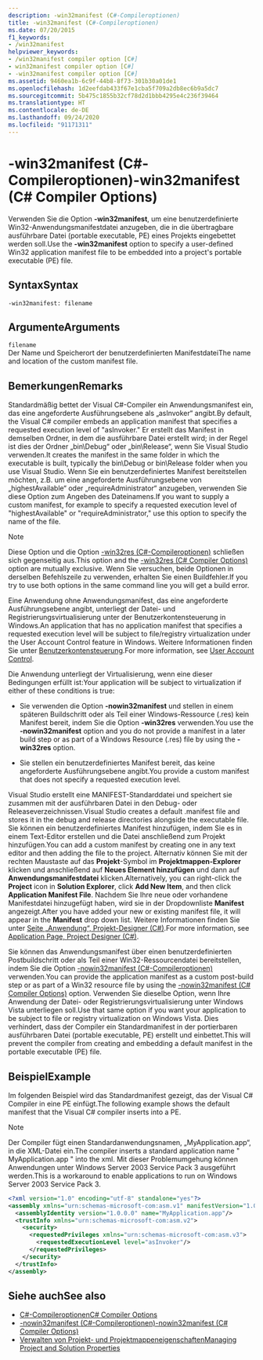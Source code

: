 ```yaml
---
description: -win32manifest (C#-Compileroptionen)
title: -win32manifest (C#-Compileroptionen)
ms.date: 07/20/2015
f1_keywords:
- /win32manifest
helpviewer_keywords:
- /win32manifest compiler option [C#]
- win32manifest compiler option [C#]
- -win32manifest compiler option [C#]
ms.assetid: 9460ea1b-6c9f-44b8-8f73-301b30a01de1
ms.openlocfilehash: 1d2eefdab433f67e1cba5f709a2db8ec6b9a5dc7
ms.sourcegitcommit: 5b475c1855b32cf78d2d1bbb4295e4c236f39464
ms.translationtype: HT
ms.contentlocale: de-DE
ms.lasthandoff: 09/24/2020
ms.locfileid: "91171311"
---
```

# <a name="-win32manifest-c-compiler-options"></a><span data-ttu-id="c69d5-103">-win32manifest (C#-Compileroptionen)</span><span class="sxs-lookup"><span data-stu-id="c69d5-103">-win32manifest (C# Compiler Options)</span></span>

<span data-ttu-id="c69d5-104">Verwenden Sie die Option **-win32manifest**, um eine benutzerdefinierte Win32-Anwendungsmanifestdatei anzugeben, die in die übertragbare ausführbare Datei (portable executable, PE) eines Projekts eingebettet werden soll.</span><span class="sxs-lookup"><span data-stu-id="c69d5-104">Use the **-win32manifest** option to specify a user-defined Win32 application manifest file to be embedded into a project's portable executable (PE) file.</span></span>  
  
## <a name="syntax"></a><span data-ttu-id="c69d5-105">Syntax</span><span class="sxs-lookup"><span data-stu-id="c69d5-105">Syntax</span></span>  
  
```console  
-win32manifest: filename  
```  
  
## <a name="arguments"></a><span data-ttu-id="c69d5-106">Argumente</span><span class="sxs-lookup"><span data-stu-id="c69d5-106">Arguments</span></span>  

 `filename`  
 <span data-ttu-id="c69d5-107">Der Name und Speicherort der benutzerdefinierten Manifestdatei</span><span class="sxs-lookup"><span data-stu-id="c69d5-107">The name and location of the custom manifest file.</span></span>  
  
## <a name="remarks"></a><span data-ttu-id="c69d5-108">Bemerkungen</span><span class="sxs-lookup"><span data-stu-id="c69d5-108">Remarks</span></span>  

 <span data-ttu-id="c69d5-109">Standardmäßig bettet der Visual C#-Compiler ein Anwendungsmanifest ein, das eine angeforderte Ausführungsebene als „asInvoker“ angibt.</span><span class="sxs-lookup"><span data-stu-id="c69d5-109">By default, the Visual C# compiler embeds an application manifest that specifies a requested execution level of "asInvoker."</span></span> <span data-ttu-id="c69d5-110">Er erstellt das Manifest in demselben Ordner, in dem die ausführbare Datei erstellt wird; in der Regel ist dies der Ordner „bin\Debug“ oder „bin\Release“, wenn Sie Visual Studio verwenden.</span><span class="sxs-lookup"><span data-stu-id="c69d5-110">It creates the manifest in the same folder in which the executable is built, typically the bin\Debug or bin\Release folder when you use Visual Studio.</span></span> <span data-ttu-id="c69d5-111">Wenn Sie ein benutzerdefiniertes Manifest bereitstellen möchten, z.B. um eine angeforderte Ausführungsebene von „highestAvailable“ oder „requireAdministrator“ anzugeben, verwenden Sie diese Option zum Angeben des Dateinamens.</span><span class="sxs-lookup"><span data-stu-id="c69d5-111">If you want to supply a custom manifest, for example to specify a requested execution level of "highestAvailable" or "requireAdministrator," use this option to specify the name of the file.</span></span>  
  
> [!NOTE]
> <span data-ttu-id="c69d5-112">Diese Option und die Option [-win32res (C#-Compileroptionen)](./win32res-compiler-option.md) schließen sich gegenseitig aus.</span><span class="sxs-lookup"><span data-stu-id="c69d5-112">This option and the [-win32res (C# Compiler Options)](./win32res-compiler-option.md) option are mutually exclusive.</span></span> <span data-ttu-id="c69d5-113">Wenn Sie versuchen, beide Optionen in derselben Befehlszeile zu verwenden, erhalten Sie einen Buildfehler.</span><span class="sxs-lookup"><span data-stu-id="c69d5-113">If you try to use both options in the same command line you will get a build error.</span></span>  
  
 <span data-ttu-id="c69d5-114">Eine Anwendung ohne Anwendungsmanifest, das eine angeforderte Ausführungsebene angibt, unterliegt der Datei- und Registrierungsvirtualisierung unter der Benutzerkontensteuerung in Windows.</span><span class="sxs-lookup"><span data-stu-id="c69d5-114">An application that has no application manifest that specifies a requested execution level will be subject to file/registry virtualization under the User Account Control feature in Windows.</span></span> <span data-ttu-id="c69d5-115">Weitere Informationen finden Sie unter [Benutzerkontensteuerung](/windows/access-protection/user-account-control/user-account-control-overview).</span><span class="sxs-lookup"><span data-stu-id="c69d5-115">For more information, see [User Account Control](/windows/access-protection/user-account-control/user-account-control-overview).</span></span>  
  
 <span data-ttu-id="c69d5-116">Die Anwendung unterliegt der Virtualisierung, wenn eine dieser Bedingungen erfüllt ist:</span><span class="sxs-lookup"><span data-stu-id="c69d5-116">Your application will be subject to virtualization if either of these conditions is true:</span></span>  
  
- <span data-ttu-id="c69d5-117">Sie verwenden die Option **-nowin32manifest** und stellen in einem späteren Buildschritt oder als Teil einer Windows-Ressource (.res) kein Manifest bereit, indem Sie die Option **-win32res** verwenden.</span><span class="sxs-lookup"><span data-stu-id="c69d5-117">You use the **-nowin32manifest** option and you do not provide a manifest in a later build step or as part of a Windows Resource (.res) file by using the **-win32res** option.</span></span>  
  
- <span data-ttu-id="c69d5-118">Sie stellen ein benutzerdefiniertes Manifest bereit, das keine angeforderte Ausführungsebene angibt.</span><span class="sxs-lookup"><span data-stu-id="c69d5-118">You provide a custom manifest that does not specify a requested execution level.</span></span>  
  
 <span data-ttu-id="c69d5-119">Visual Studio erstellt eine MANIFEST-Standarddatei und speichert sie zusammen mit der ausführbaren Datei in den Debug- oder Releaseverzeichnissen.</span><span class="sxs-lookup"><span data-stu-id="c69d5-119">Visual Studio creates a default .manifest file and stores it in the debug and release directories alongside the executable file.</span></span> <span data-ttu-id="c69d5-120">Sie können ein benutzerdefiniertes Manifest hinzufügen, indem Sie es in einem Text-Editor erstellen und die Datei anschließend zum Projekt hinzufügen.</span><span class="sxs-lookup"><span data-stu-id="c69d5-120">You can add a custom manifest by creating one in any text editor and then adding the file to the project.</span></span> <span data-ttu-id="c69d5-121">Alternativ können Sie mit der rechten Maustaste auf das **Projekt**-Symbol im **Projektmappen-Explorer** klicken und anschließend auf **Neues Element hinzufügen** und dann auf **Anwendungsmanifestdatei** klicken.</span><span class="sxs-lookup"><span data-stu-id="c69d5-121">Alternatively, you can right-click the **Project** icon in **Solution Explorer**, click **Add New Item**, and then click **Application Manifest File**.</span></span> <span data-ttu-id="c69d5-122">Nachdem Sie Ihre neue oder vorhandene Manifestdatei hinzugefügt haben, wird sie in der Dropdownliste **Manifest** angezeigt.</span><span class="sxs-lookup"><span data-stu-id="c69d5-122">After you have added your new or existing manifest file, it will appear in the **Manifest** drop down list.</span></span> <span data-ttu-id="c69d5-123">Weitere Informationen finden Sie unter [Seite „Anwendung“, Projekt-Designer (C#)](/visualstudio/ide/reference/application-page-project-designer-csharp).</span><span class="sxs-lookup"><span data-stu-id="c69d5-123">For more information, see [Application Page, Project Designer (C#)](/visualstudio/ide/reference/application-page-project-designer-csharp).</span></span>  
  
 <span data-ttu-id="c69d5-124">Sie können das Anwendungsmanifest über einen benutzerdefinierten Postbuildschritt oder als Teil einer Win32-Ressourcendatei bereitstellen, indem Sie die Option [-nowin32manifest (C#-Compileroptionen)](./nowin32manifest-compiler-option.md) verwenden.</span><span class="sxs-lookup"><span data-stu-id="c69d5-124">You can provide the application manifest as a custom post-build step or as part of a Win32 resource file by using the [-nowin32manifest (C# Compiler Options)](./nowin32manifest-compiler-option.md) option.</span></span> <span data-ttu-id="c69d5-125">Verwenden Sie dieselbe Option, wenn Ihre Anwendung der Datei- oder Registrierungsvirtualisierung unter Windows Vista unterliegen soll.</span><span class="sxs-lookup"><span data-stu-id="c69d5-125">Use that same option if you want your application to be subject to file or registry virtualization on Windows Vista.</span></span> <span data-ttu-id="c69d5-126">Dies verhindert, dass der Compiler ein Standardmanifest in der portierbaren ausführbaren Datei (portable executable, PE) erstellt und einbettet.</span><span class="sxs-lookup"><span data-stu-id="c69d5-126">This will prevent the compiler from creating and embedding a default manifest in the portable executable (PE) file.</span></span>  
  
## <a name="example"></a><span data-ttu-id="c69d5-127">Beispiel</span><span class="sxs-lookup"><span data-stu-id="c69d5-127">Example</span></span>  

 <span data-ttu-id="c69d5-128">Im folgenden Beispiel wird das Standardmanifest gezeigt, das der Visual C# Compiler in eine PE einfügt.</span><span class="sxs-lookup"><span data-stu-id="c69d5-128">The following example shows the default manifest that the Visual C# compiler inserts into a PE.</span></span>  
  
> [!NOTE]
> <span data-ttu-id="c69d5-129">Der Compiler fügt einen Standardanwendungsnamen, „MyApplication.app“, in die XML-Datei ein.</span><span class="sxs-lookup"><span data-stu-id="c69d5-129">The compiler inserts a standard application name " MyApplication.app " into the xml.</span></span> <span data-ttu-id="c69d5-130">Mit dieser Problemumgehung können Anwendungen unter Windows Server 2003 Service Pack 3 ausgeführt werden.</span><span class="sxs-lookup"><span data-stu-id="c69d5-130">This is a workaround to enable applications to run on Windows Server 2003 Service Pack 3.</span></span>  
  
```xml  
<?xml version="1.0" encoding="utf-8" standalone="yes"?>  
<assembly xmlns="urn:schemas-microsoft-com:asm.v1" manifestVersion="1.0">  
  <assemblyIdentity version="1.0.0.0" name="MyApplication.app"/>  
  <trustInfo xmlns="urn:schemas-microsoft-com:asm.v2">  
    <security>  
      <requestedPrivileges xmlns="urn:schemas-microsoft-com:asm.v3">  
        <requestedExecutionLevel level="asInvoker"/>  
      </requestedPrivileges>  
    </security>  
  </trustInfo>  
</assembly>  
```  
  
## <a name="see-also"></a><span data-ttu-id="c69d5-131">Siehe auch</span><span class="sxs-lookup"><span data-stu-id="c69d5-131">See also</span></span>

- [<span data-ttu-id="c69d5-132">C#-Compileroptionen</span><span class="sxs-lookup"><span data-stu-id="c69d5-132">C# Compiler Options</span></span>](./index.md)
- [<span data-ttu-id="c69d5-133">-nowin32manifest (C#-Compileroptionen)</span><span class="sxs-lookup"><span data-stu-id="c69d5-133">-nowin32manifest (C# Compiler Options)</span></span>](./nowin32manifest-compiler-option.md)
- [<span data-ttu-id="c69d5-134">Verwalten von Projekt- und Projektmappeneigenschaften</span><span class="sxs-lookup"><span data-stu-id="c69d5-134">Managing Project and Solution Properties</span></span>](/visualstudio/ide/managing-project-and-solution-properties)
